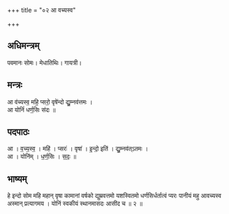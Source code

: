 +++
title = "०२ आ वच्यस्व"

+++
## अधिमन्त्रम्
पवमानः सोमः। मेधातिथिः। गायत्री।

## मन्त्रः
आ व॑च्यस्व॒ महि॒ प्सरो॒ वृषे॑न्दो द्यु॒म्नव॑त्तमः ।  
आ योनिं॑ धर्ण॒सिः स॑दः ॥

## पदपाठः
आ । व॒च्य॒स्व॒ । महि॑ । प्सरः॑ । वृषा॑ । इ॒न्दो॒ इति॑ । द्यु॒म्नव॑त्ऽतमः ।  
आ । योनि॑म् । ध॒र्ण॒सिः । स॒दः॒ ॥

## भाष्यम्
हे इन्दो सोम महि महान् वृषा कामानां वर्षको द्युम्रवत्तमो यशस्वितमो धर्णसिर्धर्तात्वं प्यरः पानीयं महु आवच्यस्व अस्मान् प्रत्यागमय । योनिं स्वकीयं स्थानमासदः आसीद च ॥ २ ॥